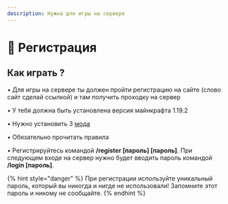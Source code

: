 ```yaml
---
description: Нужна для игры на сервере
---
```


# 🚪 Регистрация

## Как играть ?

&#x20; • Для игры на сервере ты должен пройти регистрацию на сайте (слово сайт сделай ссылкой) и там получить проходку на сервер

&#x20; • У тебя должна быть установлена версия майнкрафта 1.19.2

&#x20; • Нужно установить 3 [мода](mody.md)

&#x20; • Обязательно прочитать правила&#x20;

&#x20; • Регистрируйтесь командой **/register \[пароль] \[пароль]**. При следующем входе на сервер нужно будет вводить пароль командой **/login \[пароль]**.

{% hint style="danger" %}
При регистрации используйте уникальный пароль, который вы никогда и нигде не использовали! Запомните этот пароль и никому не сообщайте.
{% endhint %}
